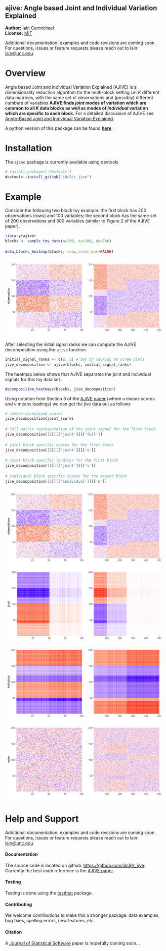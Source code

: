 
<!-- README.md is generated from README.Rmd. Please edit that file -->
ajive: Angle based Joint and Individual Variation Explained
-----------------------------------------------------------

**Author:** [Iain Carmichael](https://idc9.github.io/)<br/> **License:** [MIT](https://opensource.org/licenses/MIT)

Additional documentation, examples and code revisions are coming soon. For questions, issues or feature requests please reach out to Iain: <iain@unc.edu>.

Overview
========

Angle based Joint and Individual Variation Explained (AJIVE) is a dimensionality reduction algorithm for the multi-block setting i.e. *K* different data matrices, with the same set of observations and (possibly) different numbers of variables **AJIVE finds *joint* modes of variation which are common to all *K* data blocks as well as modes of *individual* variation which are specific to each block.** For a detailed discussion of AJIVE see [Angle-Based Joint and Individual Variation Explained](https://arxiv.org/pdf/1704.02060.pdf).

A python version of this package can be found [**here**](https://github.com/idc9/py_jive).

Installation
============

The `ajive` package is currently available using devtools

``` r
# install.packages('devtools')
devtools::install_github("idc9/r_jive")
```

Example
=======

Consider the following two block toy example: the first block has 200 observations (rows) and 100 variables; the second block has the same set of 200 observations and 500 variables (similar to Figure 2 of the AJIVE paper).

``` r
library(ajive)
blocks <- sample_toy_data(n=200, dx=100, dy=500)

data_blocks_heatmap(blocks, show_color_bar=FALSE)
```

![](man/figures/README-unnamed-chunk-3-1.png)

After selecting the initial signal ranks we can compute the AJIVE decomposition using the `ajive` function.

``` r
initial_signal_ranks <- c(2, 2) # set by looking at scree plots
jive_decomposition <- ajive(blocks, initial_signal_ranks)
```

The heatmap below shows that AJIVE separates the joint and individual signals for this toy data set.

``` r
decomposition_heatmaps(blocks, jive_decomposition)
```

Using notation from Section 3 of the [AJIVE paper](https://arxiv.org/pdf/1704.02060.pdf) (where *u* means scores and *v* means loadings) we can get the jive data out as follows
``` r
# common normalized scores
jive_decomposition$joint_scores

# Full matrix representation of the joint signal for the first block
jive_decomposition[[1]][['joint']][['full']]

# joint block specific scores for the first block
jive_decomposition[[1]][['joint']][['u']]

# joint block specific loadings for the first block
jive_decomposition[[1]][['joint']][['v']]

# individual block specific scores for the second block
jive_decomposition[[2]][['individual']][['u']]
```


![](man/figures/README-unnamed-chunk-5-1.png)

Help and Support
================

Additional documentation, examples and code revisions are coming soon. For questions, issues or feature requests please reach out to Iain: <iain@unc.edu>.

#### Documentation

The source code is located on github: <https://github.com/idc9/r_jive>. Currently the best math reference is the [AJIVE paper](https://arxiv.org/pdf/1704.02060.pdf).

#### Testing

Testing is done using the [testthat](https://github.com/hadley/testthat) package.

#### Contributing

We welcome contributions to make this a stronger package: data examples, bug fixes, spelling errors, new features, etc. <!-- TODO: add a more CONTRIBUTING file with more detail -->

#### Citation

A [Journal of Statistical Software](https://www.jstatsoft.org/index) paper is hopefully coming soon...
